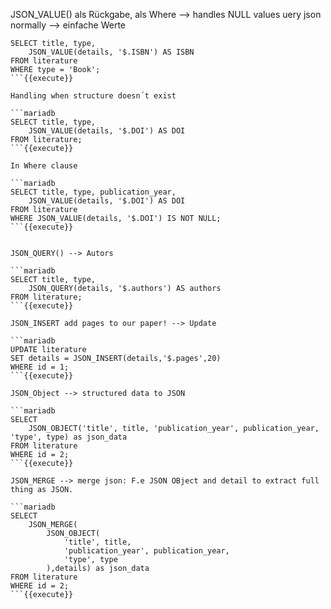 JSON_VALUE() als Rückgabe, als Where --> handles NULL values
uery json normally --> einfache Werte

```mariadb
SELECT title, type,
    JSON_VALUE(details, '$.ISBN') AS ISBN
FROM literature
WHERE type = 'Book';
```{{execute}}

Handling when structure doesn´t exist

```mariadb
SELECT title, type,
    JSON_VALUE(details, '$.DOI') AS DOI
FROM literature;
```{{execute}}

In Where clause

```mariadb
SELECT title, type, publication_year,
    JSON_VALUE(details, '$.DOI') AS DOI
FROM literature
WHERE JSON_VALUE(details, '$.DOI') IS NOT NULL;
```{{execute}}


JSON_QUERY() --> Autors

```mariadb
SELECT title, type,
    JSON_QUERY(details, '$.authors') AS authors
FROM literature;
```{{execute}}

JSON_INSERT add pages to our paper! --> Update

```mariadb
UPDATE literature
SET details = JSON_INSERT(details,'$.pages',20)
WHERE id = 1;
```{{execute}}

JSON_Object --> structured data to JSON

```mariadb
SELECT
    JSON_OBJECT('title', title, 'publication_year', publication_year, 'type', type) as json_data
FROM literature
WHERE id = 2;
```{{execute}}

JSON_MERGE --> merge json: F.e JSON OBject and detail to extract full thing as JSON.

```mariadb
SELECT
    JSON_MERGE(
        JSON_OBJECT(
            'title', title,
            'publication_year', publication_year,
            'type', type
        ),details) as json_data
FROM literature
WHERE id = 2;
```{{execute}}